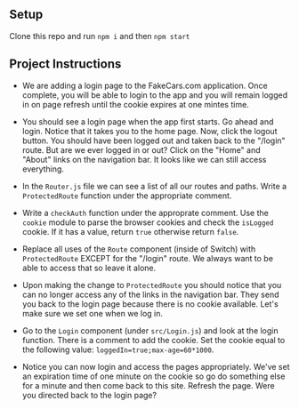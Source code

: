 ## Setup

Clone this repo and run `npm i` and then `npm start`

## Project Instructions

* We are adding a login page to the FakeCars.com application. Once complete, you will be able to login to the app and you will remain logged in on page refresh until the cookie expires at one mintes time.

* You should see a login page when the app first starts. Go ahead and login. Notice that it takes you to the home page. Now, click the logout button. You should have been logged out and taken back to the "/login" route. But are we ever logged in or out? Click on the "Home" and "About" links on the navigation bar. It looks like we can still access everything.

* In the `Router.js` file we can see a list of all our routes and paths. Write a `ProtectedRoute` function under the appropriate comment.

* Write a `checkAuth` function under the approprate comment. Use the `cookie` module to parse the browser cookies and check the `isLogged` cookie. If it has a value, return `true` otherwise return `false`.

* Replace all uses of the `Route` component (inside of Switch) with `ProtectedRoute` EXCEPT for the "/login" route. We always want to be able to access that so leave it alone.

* Upon making the change to `ProtectedRoute` you should notice that you can no longer access any of the links in the navigation bar. They send you back to the login page because there is no cookie available. Let's make sure we set one when we log in.

* Go to the `Login` component (under `src/Login.js`) and look at the login function. There is a comment to add the cookie. Set the cookie equal to the following value: `loggedIn=true;max-age=60*1000`.

* Notice you can now login and access the pages appropriately. We've set an expiration time of one minute on the cookie so go do something else for a minute and then come back to this site. Refresh the page. Were you directed back to the login page?

